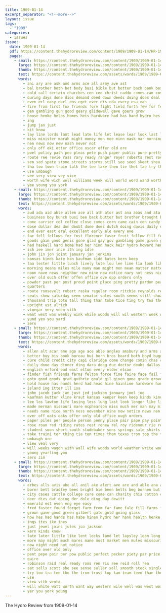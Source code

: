 ```yaml
---
title: 1909-01-14
excerpt_separator: "<!--more-->"
layout: issue
tags:
  - "1909"
categories:
  - issues
issue:
  date: 1909-01-14
  pdf: https://content.thehydroreview.com/content/1909/1909-01-14/HR-1909-01-14.pdf
  pages:
    - small: https://content.thehydroreview.com/content/1909/1909-01-14/small/HR-1909-01-14-01.jpg
      large: https://content.thehydroreview.com/content/1909/1909-01-14/large/HR-1909-01-14-01.jpg
      thumb: https://content.thehydroreview.com/content/1909/1909-01-14/thumbnails/HR-1909-01-14-01.jpg
      text: https://content.thehydroreview.com/assets/words/1909/1909-01-14/HR-1909-01-14-01.txt
      words:
        - ani ary are ask and arms ace all army ave ast
        - bal brother both bet body busi bible but better back bank boss bar boys best bro bag board business boot basin been big bill bene brean beter
        - cold call certain churches cen cee christ caddo comes cam cove come class county course cashier cue cream clerkin comstock citizen church company cone corner chambers can col city close con
        - during days done dios demand deed down deeds doing does deal dai day
        - even erl easy earl ens eget ever eis eda every esa ean
        - fire from first fox friends fore fight field forth few for fellow fish fred face frie fund friend farm
        - gen gambling gun good geary glidewell gave goers grow
        - house henke helps homes heis hardware had has hand hydro hes hide honorable home heart human how him hearty hoy hands
        - ing
        - jump jan just
        - kit know
        - lay line lords lant lead late life let lease lear look last like loyal lightning lord long loan little
        - miss minister marah might money men mee minn mask mar morning maca mat mabe made many must main may man much more
        - nen news now new nash never not
        - only off oki otter office oscar offer old ore
        - poet policy path peo pleas pete push paper public pure pretty pott pie pro paul person pert past post place proud people popejoy poor
        - route ree revie rass rary ready ranger royer roberts rest room root read rot ram
        - sen sed spate stone streets storms still see seed skeet sheu sunday stranger stay state story salary short stand study such south service sale saturday school sow sees six
        - tha too town train talk the tee take then tie thet tae try thing taken them test texas times
        - use umbaugh
        - vee very view vey vice
        - worth wife wich well williams week will world word wand worthy want weeks wind with weatherford wages weather was
        - yee young you york
    - small: https://content.thehydroreview.com/content/1909/1909-01-14/small/HR-1909-01-14-02.jpg
      large: https://content.thehydroreview.com/content/1909/1909-01-14/large/HR-1909-01-14-02.jpg
      thumb: https://content.thehydroreview.com/content/1909/1909-01-14/thumbnails/HR-1909-01-14-02.jpg
      text: https://content.thehydroreview.com/assets/words/1909/1909-01-14/HR-1909-01-14-02.txt
      words:
        - aud ada aid able allen ace all ath ator ast ana abas and ata ask ally alter abad ale are alley
        - business boy bunch busi bee back butter but brother brought best big barnard been butcher boys battle banh both birth burt bis bea bring better bill beat bey bowels blackwell
        - come carrier col coffee close comes corn came cain cen candy church council city care cold cotton con cough can cash child coe cushing
        - dose dollar dea don doubt done does dutch doing davis daily days date der denver drag down dom dorothy
        - end ever east eral excellent early ele every eve
        - fae fell fellows for fost florence favor fruit fellow fill foray fly fail frida fine few fork free forget famous fresh found fear fall far from force farm friends
        - goods gain good genis gone glad gay gov gambling game given gale going gin guthrie
        - hed haskell hard home had her hinn hack heir hydro howard henke horns house handley hainline head has how him
        - ish iee imer ince ith ing idle
        - john jin jon joint january jan jenkins
        - kansas kinds kate kan kaufman kidd kates kern keep
        - laa lester little lunch lively lute lou lee line lia look like late last lung law left
        - morning means miles mile many man might mon mean matter matters much mayle men mark mills miss moral mer mail min most money moore more
        - noon nave news neighbor new nine now notice nary not ness night north
        - over old ouch offer offen office ove opp orders only
        - powder past per post proud point place ping pretty pardon peace pon pun pace pers poker promise pane pitch public props people pure plan par paper pounds pro
        - quarters
        - route roosevelt robert raska regular room ritchie reynolds ready rahal
        - seats shew saturday seem senator sales south seems still shoats sara sale snow struck smith sunday short said she state son shape standard shows spring stand stock stands soon sen show stick sho see shoot say sas sider such sock sears
        - thousand trip toto tall thing than tobe tice ting try toa theodore town tim tow towns tell ten them tea tine the tax take trad trom tate toe
        - upright ust ulrich
        - vinegar very veen vith
        - want west was weekly wink while woods will wil western week winter well willing way wyatt weeks white wind with wave willig walk water wine work winn
        - yund yeo you yard
        - zero
    - small: https://content.thehydroreview.com/content/1909/1909-01-14/small/HR-1909-01-14-03.jpg
      large: https://content.thehydroreview.com/content/1909/1909-01-14/large/HR-1909-01-14-03.jpg
      thumb: https://content.thehydroreview.com/content/1909/1909-01-14/thumbnails/HR-1909-01-14-03.jpg
      text: https://content.thehydroreview.com/assets/words/1909/1909-01-14/HR-1909-01-14-03.txt
      words:
        - allen alt acar ane ago age ace able angles amsbury and arms are all alles ates
        - better buy bis book bureau bui born bros board both boyd buggy busi burlington bunch birth business bacon barn best big brine bowe benham but bill been buff baby bound bull
        - cure child credit city capi claridge come change comin chas cash chris cor cold col course cost cattle con college came care can corn church council card
        - daily done day dinner ding dara deeg due doctor doubt dallas days damper date drill doty dress
        - english erford ead east elton every elder elson
        - finder fish friends farms felton force fine faire face fail ford floor first farin free found for furnish full from fresh farm forget few
        - goto good goods grad guthrie gould gil given gone grade grove george
        - hold house has hands herd had head hine hainline hardware hand hydro high hens hang henderson hum homa home
        - island ing itter ill isa
        - john jacob jack jan just jed jackson january joel joe
        - kaufman kutter kline kraut kansas keeper keen keep kinds kind kauf
        - lee los lawton life losing less lung last look longer like lines little left let low line land
        - made merman missouri mare mcphearson miss much mer man may might monday miller market moline money milch many morning macy meats monke model mag men mile main means mand miles mens most mules
        - needs name nice north ness november nine now notice news nen not need night new
        - over off oats oaks offer only old office ough orders
        - paper piles per people person penny place pair pape pay points pounds pill pose pack public pas pleasure pile painting phen pap pork
        - rose roan red riding rates rest renew rel roy ridenour rie rock rings rey regular room ren route real
        - student soon short south studebaker sons springs sale shirts sincere saving sup sell sodders son school sherman state sun sister save struck spring sorrow setter scott shreck schools styles stand senger standard see salary sow sims ser saturday said special states stock stray sunday side show sauer sick
        - take traini tor thing tie ten times them texas trom top the trip teed trust team toc ton than tome then tom town toa thralls taken ture takes turn thurs thor
        - umbaugh ure
        - view veal very
        - will weeks wagon with wall wife woods world weather write wool well was week went weight winter work while wheat woodruff want white why wallace west watch waterloo
        - young yearling you
        - zero zim
    - small: https://content.thehydroreview.com/content/1909/1909-01-14/small/HR-1909-01-14-04.jpg
      large: https://content.thehydroreview.com/content/1909/1909-01-14/large/HR-1909-01-14-04.jpg
      thumb: https://content.thehydroreview.com/content/1909/1909-01-14/thumbnails/HR-1909-01-14-04.jpg
      text: https://content.thehydroreview.com/assets/words/1909/1909-01-14/HR-1909-01-14-04.txt
      words:
        - arbes alls avis abe all anil ake alert ave are and able ana alee acer alt aud
        - borer bett bradley bees bright bie been belts beg borneo but buy burroughs bote bis bus beetle belles beryl big business ber buyer better beh black bottom braid
        - city cases cattle college cure come can charity chis cotton catt
        - deer dies dat doing der dole ding day dewitt
        - emerald est even eng eye easy
        - fred faster found forget farm from far fame fale fill farms fie for fairy fresh
        - grown gave good green gilbert gate gold going glass
        - how hes had hands has habe hinen hydro her hank health henke house high hearing hey head hour
        - ings ites ike ines
        - just jewel joins jules joa jackson
        - kern kinds know
        - late later little like lent locks land let lapsley loan long line
        - more may might much mares mane most market men mules missouri many mow
        - now night need not notice
        - office over old only
        - pent pepe pair per pow public perfect pecker piety par price peer
        - quire
        - robinson raid real ready rons ren ris ree reid roll rea
        - sat sells scott she see sense seller sell smooth stock single som standard schools still sara shall story service sip short sears start surgeon subject shi simple
        - try too tra tee tho the trom trust top tam team teen than them ton toom
        - use
        - view vith venta
        - will white watt worth want way western wile well was west work with while waters wat wing
        - yer you york young
---
```


The Hydro Review from 1909-01-14

<!--more-->

